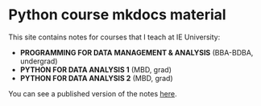# Python course mkdocs material

This site contains notes for courses that I teach at IE University:

* **PROGRAMMING FOR DATA MANAGEMENT & ANALYSIS** (BBA-BDBA, undergrad)  
* **PYTHON FOR DATA ANALYSIS 1** (MBD, grad)
* **PYTHON FOR DATA ANALYSIS 2** (MBD, grad)

You can see a published version of the notes [here](https://gerardpc.github.io/python-course/).